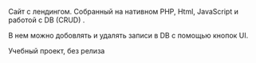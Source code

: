 <p>Сайт с лендингом. Собранный на нативном PHP, Html, JavaScript и работой с DB (CRUD) .</p>
<p> В нем можно добовлять и удалять записи в DB с помощью кнопок UI.</p>
<p> Учебный проект, без релиза</p>
